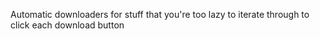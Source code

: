 Automatic downloaders for stuff that you're too lazy to iterate through to click each download button

